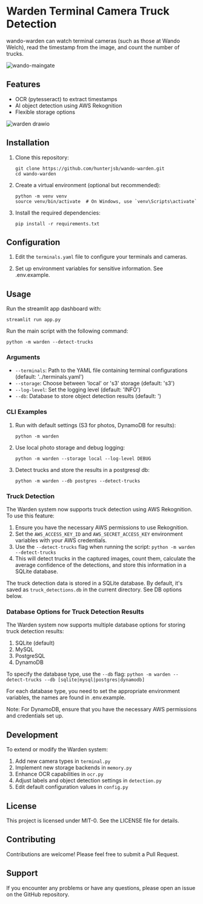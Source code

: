 # Warden Terminal Camera Truck Detection

wando-warden can watch terminal cameras (such as those at Wando Welch), read the timestamp from the image, and count the number of trucks.

![wando-maingate](https://github.com/hunterjsb/wando-warden/assets/69213737/9e76295c-f2f1-4e44-8978-61d2d6dfbbe1)

## Features
- OCR (pytesseract) to extract timestamps
- AI object detection using AWS Rekognition
- Flexible storage options

![warden drawio](https://github.com/hunterjsb/wando-warden/assets/69213737/75644e94-cfb3-4127-afaa-b608f00740bf)


## Installation

1. Clone this repository:
   ```
   git clone https://github.com/hunterjsb/wando-warden.git
   cd wando-warden
   ```

2. Create a virtual environment (optional but recommended):
   ```
   python -m venv venv
   source venv/bin/activate  # On Windows, use `venv\Scripts\activate`
   ```

3. Install the required dependencies:
   ```
   pip install -r requirements.txt
   ```

## Configuration

1. Edit the `terminals.yaml` file to configure your terminals and cameras.

2. Set up environment variables for sensitive information. See .env.example.

## Usage

Run the streamlit app dashboard with:
```commandline
streamlit run app.py
```

Run the main script with the following command:

```commandline
python -m warden --detect-trucks
```

### Arguments

- `--terminals`: Path to the YAML file containing terminal configurations (default: '../terminals.yaml')
- `--storage`: Choose between 'local' or 's3' storage (default: 's3')
- `--log-level`: Set the logging level (default: 'INFO')
- `--db`: Database to store object detection results (default: ')

### CLI Examples

1. Run with default settings (S3 for photos, DynamoDB for results):
   ```
   python -m warden
   ```

2. Use local photo storage and debug logging:
   ```
   python -m warden --storage local --log-level DEBUG
   ```

3. Detect trucks and store the results in a postgresql db:
   ```
   python -m warden --db postgres --detect-trucks
   ```
   
### Truck Detection

The Warden system now supports truck detection using AWS Rekognition. To use this feature:

1. Ensure you have the necessary AWS permissions to use Rekognition.
2. Set the `AWS_ACCESS_KEY_ID` and `AWS_SECRET_ACCESS_KEY` environment variables with your AWS credentials.
3. Use the `--detect-trucks` flag when running the script:
`python -m warden --detect-trucks`
4. This will detect trucks in the captured images, count them, calculate the average confidence of the detections, and store this information in a SQLite database.

The truck detection data is stored in a SQLite database. By default, it's saved as `truck_detections.db` in the current directory. See DB options below.
   
### Database Options for Truck Detection Results

The Warden system now supports multiple database options for storing truck detection results:

1. SQLite (default)
2. MySQL
3. PostgreSQL
4. DynamoDB

To specify the database type, use the `--db` flag:
`python -m warden --detect-trucks --db [sqlite|mysql|postgres|dynamodb]`

For each database type, you need to set the appropriate environment variables, the names are found in .env.example.

Note: For DynamoDB, ensure that you have the necessary AWS permissions and credentials set up.

## Development

To extend or modify the Warden system:

1. Add new camera types in `terminal.py`
2. Implement new storage backends in `memory.py`
3. Enhance OCR capabilities in `ocr.py`
4. Adjust labels and object detection settings in `detection.py`
5. Edit default configuration values in `config.py`

## License

This project is licensed under MIT-0. See the LICENSE file for details.

## Contributing

Contributions are welcome! Please feel free to submit a Pull Request.

## Support

If you encounter any problems or have any questions, please open an issue on the GitHub repository.
